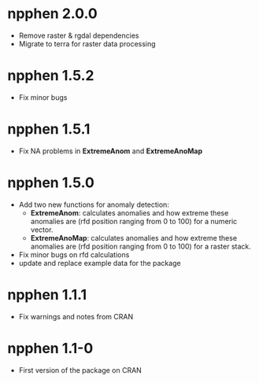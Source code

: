npphen 2.0.0
===========

* Remove raster & rgdal dependencies
* Migrate to terra for raster data processing

npphen 1.5.2 
===========

* Fix minor bugs

npphen 1.5.1
===========

* Fix NA problems in **ExtremeAnom** and **ExtremeAnoMap**

npphen 1.5.0
===========

* Add two new functions for anomaly detection:
  * **ExtremeAnom**: calculates anomalies and how extreme these anomalies are (rfd position ranging from 0 to 100) for a numeric vector.
  * **ExtremeAnoMap**: calculates anomalies and how extreme these anomalies are (rfd position ranging from 0 to 100) for a raster stack.
* Fix minor bugs on rfd calculations
* update and replace example data for the package

npphen 1.1.1
===========

* Fix warnings and notes from CRAN

npphen 1.1-0
===========
  
* First version of the package on CRAN
